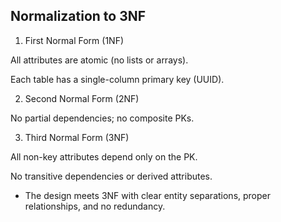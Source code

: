 ## Normalization to 3NF

1. First Normal Form (1NF)

All attributes are atomic (no lists or arrays).

Each table has a single-column primary key (UUID).

2. Second Normal Form (2NF)

No partial dependencies; no composite PKs.

3. Third Normal Form (3NF)

All non-key attributes depend only on the PK.

No transitive dependencies or derived attributes.

- The design meets 3NF with clear entity separations, proper relationships, and no redundancy.